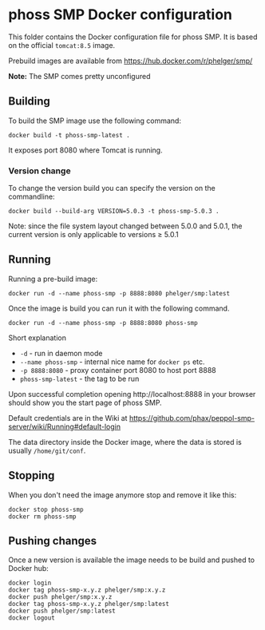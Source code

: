 # phoss SMP Docker configuration

This folder contains the Docker configuration file for phoss SMP.
It is based on the official `tomcat:8.5` image.

Prebuild images are available from https://hub.docker.com/r/phelger/smp/

**Note:** The SMP comes pretty unconfigured

## Building

To build the SMP image use the following command:
```
docker build -t phoss-smp-latest .
```

It exposes port 8080 where Tomcat is running.

### Version change
To change the version build you can specify the version on the commandline:

```
docker build --build-arg VERSION=5.0.3 -t phoss-smp-5.0.3 .
```

Note: since the file system layout changed between 5.0.0 and 5.0.1, the current version is only applicable to versions &ge; 5.0.1

## Running

Running a pre-build image:
```
docker run -d --name phoss-smp -p 8888:8080 phelger/smp:latest
```

Once the image is build you can run it with the following command.
```
docker run -d --name phoss-smp -p 8888:8080 phoss-smp
```

Short explanation
  * `-d` - run in daemon mode
  * `--name phoss-smp` - internal nice name for `docker ps` etc.
  * `-p 8888:8080` - proxy container port 8080 to host port 8888
  * `phoss-smp-latest` - the tag to be run

Upon successful completion opening http://localhost:8888 in your browser should show you the start page of phoss SMP.

Default credentials are in the Wiki at https://github.com/phax/peppol-smp-server/wiki/Running#default-login

The data directory inside the Docker image, where the data is stored is usually `/home/git/conf`.
 
## Stopping

When you don't need the image anymore stop and remove it like this:
```
docker stop phoss-smp
docker rm phoss-smp
```

## Pushing changes

Once a new version is available the image needs to be build and pushed to Docker hub:
```
docker login
docker tag phoss-smp-x.y.z phelger/smp:x.y.z
docker push phelger/smp:x.y.z
docker tag phoss-smp-x.y.z phelger/smp:latest
docker push phelger/smp:latest
docker logout
```
